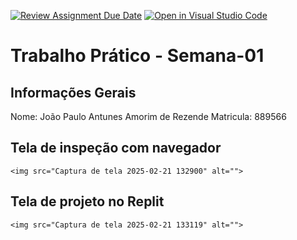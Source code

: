[![Review Assignment Due Date](https://classroom.github.com/assets/deadline-readme-button-22041afd0340ce965d47ae6ef1cefeee28c7c493a6346c4f15d667ab976d596c.svg)](https://classroom.github.com/a/fWV9gbnp)
[![Open in Visual Studio Code](https://classroom.github.com/assets/open-in-vscode-2e0aaae1b6195c2367325f4f02e2d04e9abb55f0b24a779b69b11b9e10269abc.svg)](https://classroom.github.com/online_ide?assignment_repo_id=18201862&assignment_repo_type=AssignmentRepo)
# Trabalho Prático - Semana-01

## Informações Gerais
Nome: João Paulo Antunes Amorim de Rezende
Matricula: 889566

## Tela de inspeção com navegador
    <img src="Captura de tela 2025-02-21 132900" alt="">


## Tela de projeto no Replit

    <img src="Captura de tela 2025-02-21 133119" alt="">
